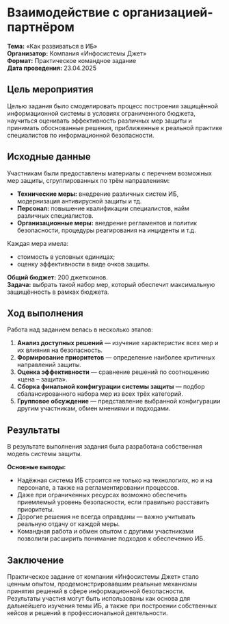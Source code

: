 # Взаимодействие с организацией-партнёром  
**Тема:** «Как развиваться в ИБ»  
**Организатор:** Компания «Инфосистемы Джет»  
**Формат:** Практическое командное задание  
**Дата проведения:** 23.04.2025  

## Цель мероприятия  
Целью задания было смоделировать процесс построения защищённой информационной системы в условиях ограниченного бюджета, научиться оценивать эффективность различных мер защиты и принимать обоснованные решения, приближенные к реальной практике специалистов по информационной безопасности.

## Исходные данные  
Участникам были предоставлены материалы с перечнем возможных мер защиты, сгруппированных по трём направлениям:

- **Технические меры:** внедрение различных систем ИБ, модернизация антивирусной защиты и тд.
- **Персонал:** повышение квалификации специалистов, найм различных специалистов.
- **Организационные меры:** внедрение регламентов и политик безопасности, процедуры реагирования на инциденты и т.д.

Каждая мера имела:  
- стоимость в условных единицах;  
- оценку эффективности в виде очков защиты.

**Общий бюджет:** 200 джеткоинов.  
**Задача:** выбрать такой набор мер, который обеспечит максимальную защищённость в рамках бюджета.

## Ход выполнения  
Работа над заданием велась в несколько этапов:

1. **Анализ доступных решений** — изучение характеристик всех мер и их влияния на безопасность.
2. **Формирование приоритетов** — определение наиболее критичных направлений защиты.
3. **Оценка эффективности** — сравнение решений по соотношению «цена – защита».
4. **Сборка финальной конфигурации системы защиты** — подбор сбалансированного набора мер из всех трёх категорий.
5. **Групповое обсуждение** — представление выбранной конфигурации другим участникам, обмен мнениями и подходами.

## Результаты  
В результате выполнения задания была разработана собственная модель системы защиты.

**Основные выводы:**

- Надёжная система ИБ строится не только на технологиях, но и на персонале, а также на регламентировании процессов.
- Даже при ограниченных ресурсах возможно обеспечить приемлемый уровень безопасности, если правильно расставить приоритеты.
- Дорогие решения не всегда оправданы — важно учитывать реальную отдачу от каждой меры.
- Командная работа и обмен опытом с другими участниками позволили расширить понимание подходов к обеспечению ИБ.

## Заключение  
Практическое задание от компании «Инфосистемы Джет» стало ценным опытом, продемонстрировавшим реальные механизмы принятия решений в сфере информационной безопасности.  
Результаты участия могут быть использованы как основа для дальнейшего изучения темы ИБ, а также при построении собственных кейсов и решений в профессиональной деятельности.
